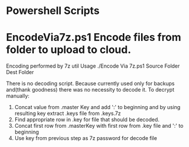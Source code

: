 # Powershell Scripts

EncodeVia7z.ps1 Encode files from folder to upload to cloud.
====================
Encoding performed by 7z util
Usage
./Encode Via 7z.ps1 Source Folder Dest Folder

There is no decoding script. Because currently used only for backups and(thank goodness) there was no necessity to decode it.
To decrypt manually:
1. Concat value from .master Key and add ':' to beginning and by using resulting key extract .keys file from .keys.7z
2. Find appropriate row in .key for file that should be decoded.
3. Concat first row from .masterKey with first row from .key file and ':' to beginning
4. Use key from previous step as 7z password for decode file